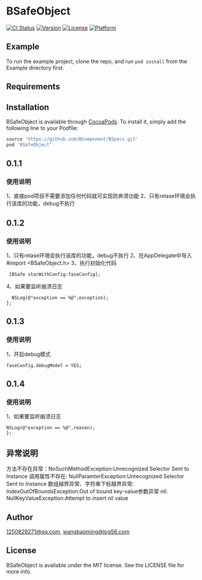 # BSafeObject

[![CI Status](https://img.shields.io/travis/1250829271@qq.com/BSafeObject.svg?style=flat)](https://travis-ci.org/1250829271@qq.com/BSafeObject)
[![Version](https://img.shields.io/cocoapods/v/BSafeObject.svg?style=flat)](https://cocoapods.org/pods/BSafeObject)
[![License](https://img.shields.io/cocoapods/l/BSafeObject.svg?style=flat)](https://cocoapods.org/pods/BSafeObject)
[![Platform](https://img.shields.io/cocoapods/p/BSafeObject.svg?style=flat)](https://cocoapods.org/pods/BSafeObject)

## Example

To run the example project, clone the repo, and run `pod install` from the Example directory first.

## Requirements

## Installation

BSafeObject is available through [CocoaPods](https://cocoapods.org). To install
it, simply add the following line to your Podfile:

```ruby
source 'https://github.com/BComponent/BSpecs.git'
pod 'BSafeObject'
```
## 0.1.1
### 使用说明
1、直接pod项目不需要添加任何代码就可实现防奔溃功能
2、只有relase环境会执行该库的功能，debug不执行


## 0.1.2
### 使用说明
1、只有relase环境会执行该库的功能，debug不执行
2、在AppDelegate中导入 #import <BSafeObject.h>
3、执行初始化代码
```BSafeConfig * faseConfig = [BSafeConfig new];
 [BSafe starWithConfig:faseConfig];
```
4、如果要监听崩溃日志
```faseConfig.threadStackBlock = ^(NSString * _Nonnull exception, NSString * _Nonnull reason) {
  NSLog(@"exception == %@",exception);
};
```
## 0.1.3
### 使用说明
1、开启debug模式
```BSafeConfig * faseConfig = [BSafeConfig new];
faseConfig.debugModel = YES;
```
## 0.1.4
### 使用说明
1、如果要监听崩溃日志
```faseConfig.threadStackBlock = ^(NSString * _Nonnull name, NSString * _Nonnull reasonKey, NSString * _Nonnull reason, NSArray * _Nonnull callStack, NSString * _Nonnull callStackString) {
NSLog(@"exception == %@",reason);
};
```

## 异常说明
方法不存在异常：NoSuchMethodException:Unrecognized Selector Sent to Instance
调用属性不存在: NullParamterException:Unrecognized Selector Sent to Instance
数组越界异常、字符串下标越界异常: IndexOutOfBoundsException:Out of bound
key-value参数异常 nil: NullKeyValueException:Attempt to insert nil value
## Author

1250829271@qq.com, wangbaoming@log56.com

## License

BSafeObject is available under the MIT license. See the LICENSE file for more info.
